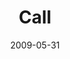 ---
layout: message
category: message
series: "Roadmap For A Revolution"
title: "Call"
date: 2009-05-31
audio-description: "Brian Tome, Jason Singh and Will and Beth Skillman discuss what a \"call\" is and how we obey it."
audio: "http://s3.amazonaws.com/crossroadsaudiomessages/Roadmap3.mp3"
audio-title: "Call"
audio-duration: "38&#58;11"
video-description: "Brian Tome, Jason Singh and Will and Beth Skillman discuss what a \"call\" is and how we obey it."
video-title: "Call"
video: "https://s3.amazonaws.com/crossroadsvideomessages/Roadmap3.mp4"
program-description: ""
program: "http://www.crossroads.net/players/media/hq/0530_31Program.pdf"
program-title: "Call (Program)"
notes-description: " "
notes: "http://www.crossroads.net/players/media/hq/SN_05_30-31_09.pdf "
notes-title: "Call (Study Notes)"
---